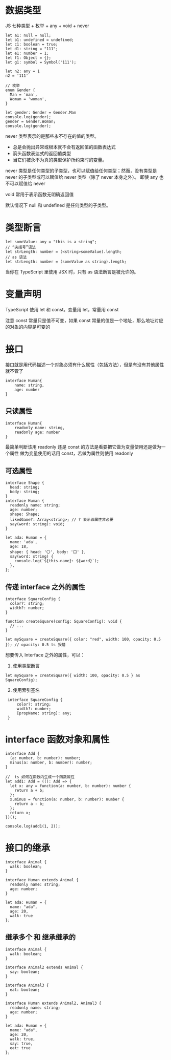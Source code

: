 # 数据类型

JS 七种类型 + 枚举 + any + void + never

```
let a1: null = null;
let b1: undefined = undefined;
let c1: boolean = true;
let d1: string = "111";
let e1: number = 1;
let f1: Object = {};
let g1: symbol = Symbol('111');

let n2: any = 1
n2 = '111'
```

```
// 枚举
enum Gender {
  Man = 'man',
  Woman = 'woman',
}

let gender: Gender = Gender.Man
console.log(gender);
gender = Gender.Woman;
console.log(gender);
```

never 类型表示的是那些永不存在的值的类型。

- 总是会抛出异常或根本就不会有返回值的函数表达式
- 箭头函数表达式的返回值类型
- 当它们被永不为真的类型保护所约束时的变量。

never 类型是任何类型的子类型，也可以赋值给任何类型；然而，没有类型是 never 的子类型或可以赋值给 never 类型（除了 never 本身之外）。 即使 any 也不可以赋值给 never

void 常用于表示函数无明确返回值

默认情况下 null 和 undefined 是任何类型的子类型。

# 类型断言

```
let someValue: any = "this is a string";
// “尖括号”语法
let strLength: number = (<string>someValue).length;
// as 语法
let strLength: number = (someValue as string).length;
```

当你在 TypeScript 里使用 JSX 时，只有 as 语法断言是被允许的。

# 变量声明

TypeScript 使用 let 和 const。变量用 let，常量用 const

注意 const 常量只是值不可变，如果 const 常量的值是一个地址，那么地址对应的对象的内容是可变的

# 接口

接口就是用代码描述一个对象必须有什么属性（包括方法），但是有没有其他属性就不管了

```
interface Human{
    name: string,
    age: number
}
```

## 只读属性

```
interface Human{
    readonly name: string,
    readonly age: number
}
```

最简单判断该用 readonly 还是 const 的方法是看要把它做为变量使用还是做为一个属性
做为变量使用的话用 const，若做为属性则使用 readonly

## 可选属性

```
interface Shape {
  head: string;
  body: string;
}
interface Human {
  readonly name: string;
  age: number;
  shape: Shape;
  likedGame?: Array<string>; // ? 表示该属性非必要
  say(word: string): void;
}

let ada: Human = {
  name: 'ada',
  age: 18,
  shape: { head: '〇', body: '口' },
  say(word: string) {
    console.log(`${this.name}: ${word}`);
  },
};
```

## 传递 interface 之外的属性

```
interface SquareConfig {
  color?: string;
  width?: number;
}

function createSquare(config: SquareConfig): void {
  // ...
}

let mySquare = createSquare({ color: "red", width: 100, opacity: 0.5 }); // opacity: 0.5 ts 报错
```

想要传入 Interface 之外的属性，可以：

1. 使用类型断言

```
let mySquare = createSquare({ width: 100, opacity: 0.5 } as SquareConfig);
```

2. 使用索引签名

```
 interface SquareConfig {
     color?: string;
     width?: number;
     [propName: string]: any;
 }
```

# interface 函数对象和属性

```
interface Add {
  (a: number, b: number): number;
  minus(a: number, b: number): number;
}

//  ts 如何在函数内生成一个函数属性
let add1: Add = ((): Add => {
  let x: any = function(a: number, b: number): number {
    return a + b;
  };
  x.minus = function(a: number, b: number): number {
    return a - b;
  };
  return x;
})();

console.log(add1(1, 2));
```

# 接口的继承

```
interface Animal {
  walk: boolean;
}

interface Human extends Animal {
  readonly name: string;
  age: number;
}

let ada: Human = {
  name: "ada",
  age: 20,
  walk: true
};
```

## 继承多个 和 继承继承的

```
interface Animal {
  walk: boolean;
}

interface Animal2 extends Animal {
  say: boolean;
}

interface Animal3 {
  eat: boolean;
}

interface Human extends Animal2, Animal3 {
  readonly name: string;
  age: number;
}

let ada: Human = {
  name: "ada",
  age: 20,
  walk: true,
  say: true,
  eat: true
};
```

